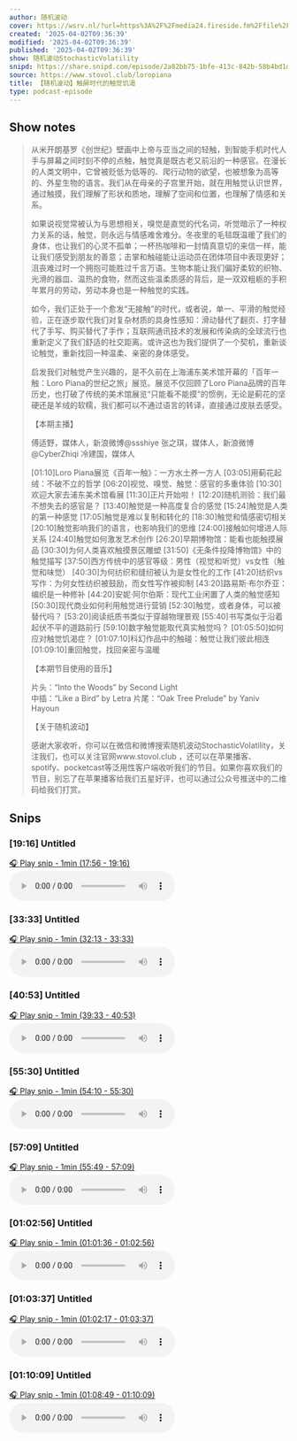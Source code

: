```yaml
---
author: 随机波动
cover: https://wsrv.nl/?url=https%3A%2F%2Fmedia24.fireside.fm%2Ffile%2Ffireside-images-2024%2Fpodcasts%2Fimages%2Fa%2Fa05075d5-4f3a-45ac-afff-580f795c5d77%2Fcover.jpg%3Fv%3D1&w=200&h=200
created: '2025-04-02T09:36:39'
modified: '2025-04-02T09:36:39'
published: '2025-04-02T09:36:39'
show: 随机波动StochasticVolatility
snipd: https://share.snipd.com/episode/2a82bb75-1bfe-413c-842b-58b4bd1d29d8
source: https://www.stovol.club/loropiana
title: 【随机波动】触屏时代的触觉饥渴
type: podcast-episode
---
```



## Show notes
> 从米开朗基罗《创世纪》壁画中上帝与亚当之间的轻触，到智能手机时代人手与屏幕之间时刻不停的点触，触觉真是既古老又前沿的一种感官。在漫长的人类文明中，它曾被贬低为低等的、爬行动物的欲望，也被想象为高等的、外星生物的语言。我们从在母亲的子宫里开始，就在用触觉认识世界，通过触摸，我们理解了形状和质地，理解了空间和位置，也理解了情感和关系。
> 
> 
> 如果说视觉常被认为与思想相关，嗅觉是直觉的代名词，听觉暗示了一种权力关系的话，触觉，则永远与情感难舍难分。冬夜里的毛毯既温暖了我们的身体，也让我们的心灵不孤单；一杯热咖啡和一封情真意切的来信一样，能让我们感受到朋友的善意；击掌和触碰能让运动员在团体项目中表现更好；沮丧难过时一个拥抱可能胜过千言万语。生物本能让我们偏好柔软的织物、光滑的器皿、温热的食物，然而这些温柔质感的背后，是一双双粗粝的手积年累月的劳动，劳动本身也是一种触觉的实践。
> 
> 
> 如今，我们正处于一个愈发“无接触”的时代，或者说，单一、平滑的触觉经验，正在逐步取代我们对复杂材质的具身性感知：滑动替代了翻页、打字替代了手写、购买替代了手作；互联网通讯技术的发展和传染病的全球流行也重新定义了我们舒适的社交距离。或许这也为我们提供了一个契机，重新谈论触觉，重新找回一种温柔、亲密的身体感受。
> 
> 
> 启发我们对触觉产生兴趣的，是不久前在上海浦东美术馆开幕的「百年一触：Loro Piana的世纪之旅」展览。展览不仅回顾了Loro Piana品牌的百年历史，也打破了传统的美术馆展览“只能看不能摸”的惯例，无论是蓟花的坚硬还是羊绒的软糯，我们都可以不通过语言的转译，直接通过皮肤去感受。
> 
> 
> 【本期主播】
> 
> 
> 傅适野，媒体人，新浪微博@ssshiye 
> 张之琪，媒体人，新浪微博@CyberZhiqi 
> 冷建国，媒体人
> 
> 
> [01:10]Loro Piana展览《百年一触》：一方水土养一方人 
> [03:05]用蓟花起绒：不破不立的哲学 
> [06:20]视觉、嗅觉、触觉：感官的多重体验 
> [10:30]欢迎大家去浦东美术馆看展 
> [11:30]正片开始啦！ 
> [12:20]随机测验：我们最不想失去的感官是？ 
> [13:40]触觉是一种高度复合的感觉 
> [15:24]触觉是人类的第一种感觉 
> [17:05]触觉是难以复制和转化的 
> [18:30]触觉和情感密切相关 
> [20:10]触觉影响我们的语言，也影响我们的思维 
> [24:00]接触如何增进人际关系 
> [24:40]触觉如何激发艺术创作 
> [26:20]早期博物馆：能看也能触摸展品 
> [30:30]为何人类喜欢触摸景区雕塑 
> [31:50]《无条件投降博物馆》中的触觉描写 
> [37:50]西方传统中的感官等级：男性（视觉和听觉）vs女性（触觉和味觉） 
> [40:30]为何纺织和缝纫被认为是女性化的工作 
> [41:20]纺织vs写作：为何女性纺织被鼓励，而女性写作被抑制 
> [43:20]路易斯·布尔乔亚：编织是一种修补 
> [44:20]安妮·阿尔伯斯：现代工业闲置了人类的触觉感知 
> [50:30]现代商业如何利用触觉进行营销 
> [52:30]触觉，或者身体，可以被替代吗？ 
> [53:20]阅读纸质书类似于穿越物理景观 
> [55:40]书写类似于沿着起伏不平的道路前行 
> [59:10]数字触觉能取代真实触觉吗？ 
> [01:05:50]如何应对触觉饥渴症？ 
> [01:07:10]科幻作品中的触碰：触觉让我们彼此相连 
> [01:09:10]重回触觉，找回亲密与温暖
> 
> 
> 【本期节目使用的音乐】
> 
> 
> 片头：“Into the Woods” by Second Light  
> 中插：“Like a Bird” by Letra 
> 片尾：“Oak Tree Prelude” by Yaniv Hayoun
> 
> 
> 【关于随机波动】
> 
> 
> 感谢大家收听，你可以在微信和微博搜索随机波动StochasticVolatility，关注我们，也可以关注官网www.stovol.club ，还可以在苹果播客、spotify、pocketcast等泛用性客户端收听我们的节目。如果你喜欢我们的节目，别忘了在苹果播客给我们五星好评，也可以通过公众号推送中的二维码给我们打赏。

## Snips
### [19:16] Untitled
[🎧 Play snip - 1min️ (17:56 - 19:16)](https://share.snipd.com/snip/b6193f5e-44fe-46c0-b5b8-fb66eb64284b)
<audio controls> <source src="https://aphid.fireside.fm/d/1437767933/a05075d5-4f3a-45ac-afff-580f795c5d77/69e6e132-3253-49e5-a3c5-f177c6199cd8.mp3#t=17:56,19:16"> </audio>
### [33:33] Untitled
[🎧 Play snip - 1min️ (32:13 - 33:33)](https://share.snipd.com/snip/f23a7715-6188-4431-8a31-abad99e62381)
<audio controls> <source src="https://aphid.fireside.fm/d/1437767933/a05075d5-4f3a-45ac-afff-580f795c5d77/69e6e132-3253-49e5-a3c5-f177c6199cd8.mp3#t=32:13,33:33"> </audio>
### [40:53] Untitled
[🎧 Play snip - 1min️ (39:33 - 40:53)](https://share.snipd.com/snip/9ba369f1-db7c-4144-a8d9-ddbe73d79877)
<audio controls> <source src="https://aphid.fireside.fm/d/1437767933/a05075d5-4f3a-45ac-afff-580f795c5d77/69e6e132-3253-49e5-a3c5-f177c6199cd8.mp3#t=39:33,40:53"> </audio>
### [55:30] Untitled
[🎧 Play snip - 1min️ (54:10 - 55:30)](https://share.snipd.com/snip/9824e054-0b56-4ea7-b987-fe2f9b21641c)
<audio controls> <source src="https://aphid.fireside.fm/d/1437767933/a05075d5-4f3a-45ac-afff-580f795c5d77/69e6e132-3253-49e5-a3c5-f177c6199cd8.mp3#t=54:10,55:30"> </audio>
### [57:09] Untitled
[🎧 Play snip - 1min️ (55:49 - 57:09)](https://share.snipd.com/snip/0f0c04c8-f2c6-465b-aaf4-bb74c73d1ae5)
<audio controls> <source src="https://aphid.fireside.fm/d/1437767933/a05075d5-4f3a-45ac-afff-580f795c5d77/69e6e132-3253-49e5-a3c5-f177c6199cd8.mp3#t=55:49,57:09"> </audio>
### [01:02:56] Untitled
[🎧 Play snip - 1min️ (01:01:36 - 01:02:56)](https://share.snipd.com/snip/62a0d711-2681-4aa5-81dd-e8cf94cdf4b1)
<audio controls> <source src="https://aphid.fireside.fm/d/1437767933/a05075d5-4f3a-45ac-afff-580f795c5d77/69e6e132-3253-49e5-a3c5-f177c6199cd8.mp3#t=01:01:36,01:02:56"> </audio>
### [01:03:37] Untitled
[🎧 Play snip - 1min️ (01:02:17 - 01:03:37)](https://share.snipd.com/snip/22b96569-bc17-4178-94ba-dca7165c59f1)
<audio controls> <source src="https://aphid.fireside.fm/d/1437767933/a05075d5-4f3a-45ac-afff-580f795c5d77/69e6e132-3253-49e5-a3c5-f177c6199cd8.mp3#t=01:02:17,01:03:37"> </audio>
### [01:10:09] Untitled
[🎧 Play snip - 1min️ (01:08:49 - 01:10:09)](https://share.snipd.com/snip/56fedaf9-b885-4542-8362-48ebd414bf1e)
<audio controls> <source src="https://aphid.fireside.fm/d/1437767933/a05075d5-4f3a-45ac-afff-580f795c5d77/69e6e132-3253-49e5-a3c5-f177c6199cd8.mp3#t=01:08:49,01:10:09"> </audio>
